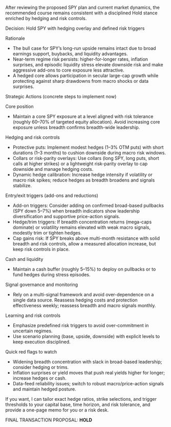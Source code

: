 After reviewing the proposed SPY plan and current market dynamics, the recommended course remains consistent with a disciplined Hold stance enriched by hedging and risk controls.

Decision: Hold SPY with hedging overlay and defined risk triggers

Rationale
- The bull case for SPY’s long-run upside remains intact due to broad earnings support, buybacks, and liquidity advantages.
- Near-term regime risk persists: higher-for-longer rates, inflation surprises, and episodic liquidity stress elevate downside risk and make aggressive add-ons to core exposure less attractive.
- A hedged core allows participation in secular large-cap growth while protecting against sharp drawdowns from macro shocks or data surprises.

Strategic Actions (concrete steps to implement now)

Core position
- Maintain a core SPY exposure at a level aligned with risk tolerance (roughly 60–70% of targeted equity allocation). Avoid increasing core exposure unless breadth confirms breadth-wide leadership.

Hedging and risk controls
- Protective puts: Implement modest hedges (1–3% OTM puts) with short durations (1–3 months) to cushion downside during macro risk windows.
- Collars or risk-parity overlays: Use collars (long SPY, long puts, short calls at higher strikes) or a lightweight risk-parity overlay to cap downside and manage hedging costs.
- Dynamic hedge calibration: Increase hedge intensity if volatility or macro risk spikes; reduce hedges as breadth broadens and signals stabilize.

Entry/exit triggers (add-ons and reductions)
- Add-on triggers: Consider adding on confirmed broad-based pullbacks (SPY down 5–7%) when breadth indicators show leadership diversification and supportive price-action signals.
- Hedge/trim triggers: If breadth concentration returns (mega-caps dominate) or volatility remains elevated with weak macro signals, modestly trim or tighten hedges.
- Cap gains risk: If SPY breaks above multi-month resistance with solid breadth and risk controls, allow a measured allocation increase, but keep risk controls in place.

Cash and liquidity
- Maintain a cash buffer (roughly 5–15%) to deploy on pullbacks or to fund hedges during stress episodes.

Signal governance and monitoring
- Rely on a multi-signal framework and avoid over-dependence on a single data source. Reassess hedging costs and protection effectiveness weekly; reassess breadth and macro signals monthly.

Learning and risk controls
- Emphasize predefined risk triggers to avoid over-commitment in uncertain regimes.
- Use scenario planning (base, upside, downside) with explicit levels to keep execution disciplined.

Quick red flags to watch
- Widening breadth concentration with slack in broad-based leadership; consider hedging or trims.
- Inflation surprises or yield moves that push real yields higher for longer; increase hedges or cash.
- Data-feed reliability issues; switch to robust macro/price-action signals and maintain hedged posture.

If you want, I can tailor exact hedge ratios, strike selections, and trigger thresholds to your capital base, time horizon, and risk tolerance, and provide a one-page memo for you or a risk desk.

FINAL TRANSACTION PROPOSAL: **HOLD**